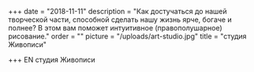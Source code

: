+++
date = "2018-11-11"
description = "Как достучаться до нашей творческой части, способной сделать нашу жизнь ярче, богаче и полнее? В этом вам поможет интуитивное (правополушарное) рисование."
order = ""
picture = "/uploads/art-studio.jpg"
title = "студия Живописи"

+++
EN
студия Живописи